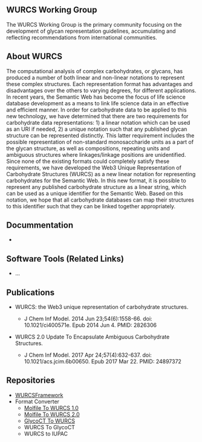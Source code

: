 ## WURCS Working Group

The WURCS Working Group is the primary community focusing on the development of glycan representation guidelines, accumulating and reflecting recommendations from international communities.


## About WURCS

The computational analysis of complex carbohydrates, or glycans, has produced a number of both linear and non-linear notations to represent these complex structures. Each representation format has advantages and disadvantages over the others to varying degrees, for different applications. In recent years, the Semantic Web has become the focus of life science database development as a means to link life science data in an effective and efficient manner. In order for carbohydrate data to be applied to this new technology, we have determined that there are two requirements for carbohydrate data representations: 1) a linear notation which can be used as an URI if needed, 2) a unique notation such that any published glycan structure can be represented distinctly. This latter requirement includes the possible representation of non-standard monosaccharide units as a part of the glycan structure, as well as compositions, repeating units and ambiguous structures where linkages/linkage positions are unidentified. Since none of the existing formats could completely satisfy these requirements, we have developed the Web3 Unique Representation of Carbohydrate Structures (WURCS) as a new linear notation for representing carbohydrates for the Semantic Web. In this new format, it is possible to represent any published carbohydrate structure as a linear string, which can be used as a unique identifier for the Semantic Web. Based on this notation, we hope that all carbohydrate databases can map their structures to this identifier such that they can be linked together appropriately.

## Docummentation
  
  * 

## Software Tools (Related Links)

 * ...

## Publications

* WURCS: the Web3 unique representation of carbohydrate structures.
   * J Chem Inf Model. 2014 Jun 23;54(6):1558-66. doi: 10.1021/ci400571e. Epub 2014 Jun 4. PMID: 2826306

* WURCS 2.0 Update To Encapsulate Ambiguous Carbohydrate Structures.
   * J Chem Inf Model. 2017 Apr 24;57(4):632-637. doi: 10.1021/acs.jcim.6b00650. Epub 2017 Mar 22. PMID: 24897372


## Repositories

  * [WURCSFramework](https://github.com/glycoinfo/wurcsframework)
  * Format Converter
    * [Molfile To WURCS 1.0](https://github.com/glycoinfo/MolfileToWURCS1.0)
    * [Molfile To WURCS 2.0](https://github.com/glycoinfo/MolfileToWURCS2.0)
    * [GlycoCT To WURCS](https://github.com/glycoinfo/glycocttowurcs)
    * WURCS To GlycoCT
    * WURCS to IUPAC

